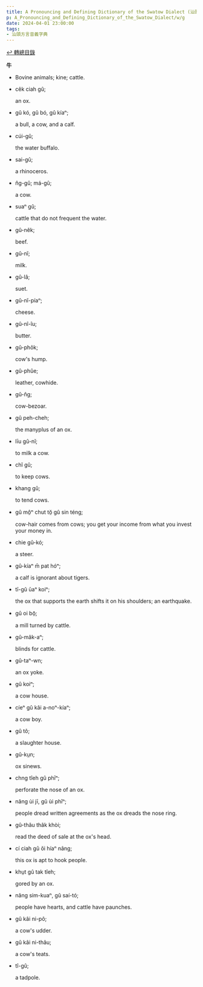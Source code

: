 ```yaml
---
title: A Pronouncing and Defining Dictionary of the Swatow Dialect (汕頭方言音義字典) / g
p: A_Pronouncing_and_Defining_Dictionary_of_the_Swatow_Dialect/w/g
date: 2024-04-01 23:00:00
tags: 
- 汕頭方言音義字典
---
```


[↩️ 轉總目錄](/A_Pronouncing_and_Defining_Dictionary_of_the_Swatow_Dialect)


**牛**
- Bovine animals; kine; cattle.

- cêk ciah gû;

  an ox.

- gû kó, gû bó, gû kíaⁿ;

  a bull, a cow, and a calf.

- cúi-gû;

  the water buffalo.

- sai-gû;

  a rhinoceros.

- n̂g-gû; má-gû;

  a cow.

- suaⁿ gû;

  cattle that do not frequent the water.

- gû-nêk;

  beef.

- gû-nĭ;

  milk.

- gû-lâ;

  suet.

- gû-nĭ-píaⁿ;

  cheese.

- gû-nî-îu;

  butter.

- gû-phôk;

  cow's hump.

- gû-phûe;

  leather, cowhide.

- gû-n̂g;

  cow-bezoar.

- gû peh-cheh;

  the manyplus of an ox.

- līu gû-nĭ;

  to milk a cow.

- chĭ gû;

  to keep cows.

- khang gû;

  to tend cows.

- gû mô̤ⁿ chut tŏ̤ gû sin téng;

  cow-hair comes from cows; you get your income from what you invest your money in.

- chie gû-kó;

  a steer.

- gû-kíaⁿ m̄ pat hóⁿ;

  a calf is ignorant about tigers.

- tī-gû ūaⁿ koiⁿ;

  the ox that supports the earth shifts it on his shoulders; an earthquake.

- gû oi bō̤;

  a mill turned by cattle.

- gû-mâk-aⁿ;

  blinds for cattle.

- gû-taⁿ-wn;

  an ox yoke.

- gû koiⁿ;

  a cow house.

- cíeⁿ gû kâi a-noⁿ-kíaⁿ;

  a cow boy.

- gû tô;

  a slaughter house.

- gû-kṳn;

  ox sinews.

- chng tîeh gû phīⁿ;

  perforate the nose of an ox.

- nâng ùi jī, gû ùi phīⁿ;

  people dread written agreements as the ox dreads the nose ring.

- gû-thâu thâk khòi;

  read the deed of sale at the ox's head.

- cí ciah gû ŏi híaⁿ nâng;

  this ox is apt to hook people.

- khṳt gû tak tîeh;

  gored by an ox.

- nâng sim-kuaⁿ, gû saí-tó;

  people have hearts, and cattle have paunches.

- gû kâi ni-pô;

  a cow's udder.

- gû kâi ni-thâu;

  a cow's teats.

- tî-gû;

  a tadpole.